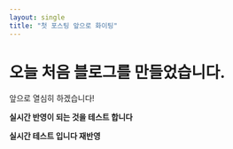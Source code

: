 ```yaml
---
layout: single
title: "첫 포스팅 앞으로 화이팅"
---
```




# 오늘 처음 블로그를 만들었습니다.

앞으로 열심히 하겠습니다!

**실시간 반영이 되는 것을 테스트 합니다**

**실시간 테스트 입니다 재반영**



